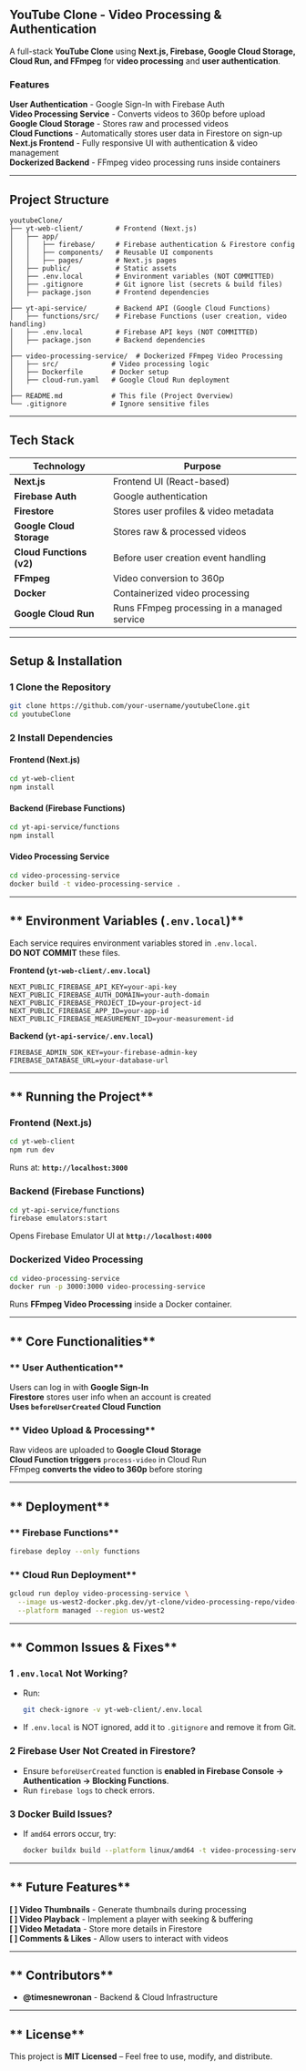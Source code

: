 ## **YouTube Clone** - Video Processing & Authentication

A full-stack **YouTube Clone** using **Next.js, Firebase, Google Cloud Storage, Cloud Run, and FFmpeg** for **video processing** and **user authentication**.

### **Features**

 **User Authentication** - Google Sign-In with Firebase Auth  
 **Video Processing Service** - Converts videos to 360p before upload  
 **Google Cloud Storage** - Stores raw and processed videos  
 **Cloud Functions** - Automatically stores user data in Firestore on sign-up  
 **Next.js Frontend** - Fully responsive UI with authentication & video management  
 **Dockerized Backend** - FFmpeg video processing runs inside containers

---

## **Project Structure**

```
youtubeClone/
├── yt-web-client/        # Frontend (Next.js)
│   ├── app/
│   │   ├── firebase/     # Firebase authentication & Firestore config
│   │   ├── components/   # Reusable UI components
│   │   ├── pages/        # Next.js pages
│   ├── public/           # Static assets
│   ├── .env.local        # Environment variables (NOT COMMITTED)
│   ├── .gitignore        # Git ignore list (secrets & build files)
│   ├── package.json      # Frontend dependencies
│
├── yt-api-service/       # Backend API (Google Cloud Functions)
│   ├── functions/src/    # Firebase Functions (user creation, video handling)
│   ├── .env.local        # Firebase API keys (NOT COMMITTED)
│   ├── package.json      # Backend dependencies
│
├── video-processing-service/  # Dockerized FFmpeg Video Processing
│   ├── src/             # Video processing logic
│   ├── Dockerfile       # Docker setup
│   ├── cloud-run.yaml   # Google Cloud Run deployment
│
├── README.md            # This file (Project Overview)
└── .gitignore           # Ignore sensitive files
```

---

## **Tech Stack**

| **Technology**           | **Purpose**                                 |
| ------------------------ | ------------------------------------------- |
| **Next.js**              | Frontend UI (React-based)                   |
| **Firebase Auth**        | Google authentication                       |
| **Firestore**            | Stores user profiles & video metadata       |
| **Google Cloud Storage** | Stores raw & processed videos               |
| **Cloud Functions (v2)** | Before user creation event handling         |
| **FFmpeg**               | Video conversion to 360p                    |
| **Docker**               | Containerized video processing              |
| **Google Cloud Run**     | Runs FFmpeg processing in a managed service |

---

## **Setup & Installation**

### **1️ Clone the Repository**

```bash
git clone https://github.com/your-username/youtubeClone.git
cd youtubeClone
```

### **2️ Install Dependencies**

####  **Frontend (Next.js)**

```bash
cd yt-web-client
npm install
```

####  **Backend (Firebase Functions)**

```bash
cd yt-api-service/functions
npm install
```

####  **Video Processing Service**

```bash
cd video-processing-service
docker build -t video-processing-service .
```

---

## ** Environment Variables (`.env.local`)**

Each service requires environment variables stored in `.env.local`.  
**DO NOT COMMIT** these files.

 **Frontend (`yt-web-client/.env.local`)**

```env
NEXT_PUBLIC_FIREBASE_API_KEY=your-api-key
NEXT_PUBLIC_FIREBASE_AUTH_DOMAIN=your-auth-domain
NEXT_PUBLIC_FIREBASE_PROJECT_ID=your-project-id
NEXT_PUBLIC_FIREBASE_APP_ID=your-app-id
NEXT_PUBLIC_FIREBASE_MEASUREMENT_ID=your-measurement-id
```

 **Backend (`yt-api-service/.env.local`)**

```env
FIREBASE_ADMIN_SDK_KEY=your-firebase-admin-key
FIREBASE_DATABASE_URL=your-database-url
```

---

## ** Running the Project**

### **Frontend (Next.js)**

```bash
cd yt-web-client
npm run dev
```

 Runs at: **`http://localhost:3000`**

### **Backend (Firebase Functions)**

```bash
cd yt-api-service/functions
firebase emulators:start
```

 Opens Firebase Emulator UI at **`http://localhost:4000`**

### **Dockerized Video Processing**

```bash
cd video-processing-service
docker run -p 3000:3000 video-processing-service
```

 Runs **FFmpeg Video Processing** inside a Docker container.

---

## ** Core Functionalities**

### ** User Authentication**

 Users can log in with **Google Sign-In**  
 **Firestore** stores user info when an account is created  
 **Uses `beforeUserCreated` Cloud Function**

### ** Video Upload & Processing**

 Raw videos are uploaded to **Google Cloud Storage**  
 **Cloud Function triggers** `process-video` in Cloud Run  
 FFmpeg **converts the video to 360p** before storing

---

## ** Deployment**

### ** Firebase Functions**

```bash
firebase deploy --only functions
```

### ** Cloud Run Deployment**

```bash
gcloud run deploy video-processing-service \
  --image us-west2-docker.pkg.dev/yt-clone/video-processing-repo/video-processing-service:latest \
  --platform managed --region us-west2
```

---

## ** Common Issues & Fixes**

### **1️ `.env.local` Not Working?**

- Run:
  ```bash
  git check-ignore -v yt-web-client/.env.local
  ```
- If `.env.local` is NOT ignored, add it to `.gitignore` and remove it from Git.

### **2️ Firebase User Not Created in Firestore?**

- Ensure `beforeUserCreated` function is **enabled in Firebase Console → Authentication → Blocking Functions**.
- Run `firebase logs` to check errors.

### **3️ Docker Build Issues?**

- If `amd64` errors occur, try:
  ```bash
  docker buildx build --platform linux/amd64 -t video-processing-service .
  ```

---

## ** Future Features**

 **[ ] Video Thumbnails** - Generate thumbnails during processing  
 **[ ] Video Playback** - Implement a player with seeking & buffering  
 **[ ] Video Metadata** - Store more details in Firestore  
 **[ ] Comments & Likes** - Allow users to interact with videos

---

## ** Contributors**

- **@timesnewronan** - Backend & Cloud Infrastructure

---

## ** License**

 This project is **MIT Licensed** – Feel free to use, modify, and distribute.
